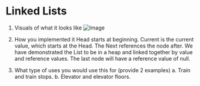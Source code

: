 # Linked Lists

1. Visuals of what it looks like
![Image](/asset/LinkListVisual.jpg)

2. How you implemented it 
Head starts at beginning. Current is the current value, which starts at the Head. The Next references the node after. We have demonstrated the List to be in a heap and linked together by value and reference values. The last node will have a reference value of null. 

3. What type of uses you would use this for (provide 2 examples)
   a. Train and train stops.
   b. Elevator and elevator floors.

